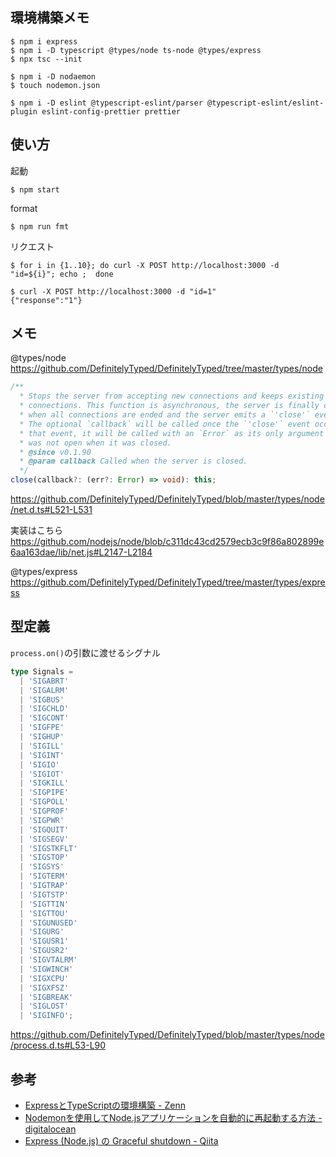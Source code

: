 
## 環境構築メモ
```
$ npm i express
$ npm i -D typescript @types/node ts-node @types/express
$ npx tsc --init

$ npm i -D nodaemon
$ touch nodemon.json

$ npm i -D eslint @typescript-eslint/parser @typescript-eslint/eslint-plugin eslint-config-prettier prettier
```

## 使い方
起動
```
$ npm start
```

format
```
$ npm run fmt
```

リクエスト
```
$ for i in {1..10}; do curl -X POST http://localhost:3000 -d "id=${i}"; echo ;  done 
```

```
$ curl -X POST http://localhost:3000 -d "id=1"
{"response":"1"}                 
```


## メモ

@types/node
https://github.com/DefinitelyTyped/DefinitelyTyped/tree/master/types/node


```ts
/**
  * Stops the server from accepting new connections and keeps existing
  * connections. This function is asynchronous, the server is finally closed
  * when all connections are ended and the server emits a `'close'` event.
  * The optional `callback` will be called once the `'close'` event occurs. Unlike
  * that event, it will be called with an `Error` as its only argument if the server
  * was not open when it was closed.
  * @since v0.1.90
  * @param callback Called when the server is closed.
  */
close(callback?: (err?: Error) => void): this;
```
https://github.com/DefinitelyTyped/DefinitelyTyped/blob/master/types/node/net.d.ts#L521-L531

実装はこちら
https://github.com/nodejs/node/blob/c311dc43cd2579ecb3c9f86a802899e6aa163dae/lib/net.js#L2147-L2184


@types/express
https://github.com/DefinitelyTyped/DefinitelyTyped/tree/master/types/express

## 型定義

`process.on()`の引数に渡せるシグナル
```ts
type Signals =
  | 'SIGABRT'
  | 'SIGALRM'
  | 'SIGBUS'
  | 'SIGCHLD'
  | 'SIGCONT'
  | 'SIGFPE'
  | 'SIGHUP'
  | 'SIGILL'
  | 'SIGINT'
  | 'SIGIO'
  | 'SIGIOT'
  | 'SIGKILL'
  | 'SIGPIPE'
  | 'SIGPOLL'
  | 'SIGPROF'
  | 'SIGPWR'
  | 'SIGQUIT'
  | 'SIGSEGV'
  | 'SIGSTKFLT'
  | 'SIGSTOP'
  | 'SIGSYS'
  | 'SIGTERM'
  | 'SIGTRAP'
  | 'SIGTSTP'
  | 'SIGTTIN'
  | 'SIGTTOU'
  | 'SIGUNUSED'
  | 'SIGURG'
  | 'SIGUSR1'
  | 'SIGUSR2'
  | 'SIGVTALRM'
  | 'SIGWINCH'
  | 'SIGXCPU'
  | 'SIGXFSZ'
  | 'SIGBREAK'
  | 'SIGLOST'
  | 'SIGINFO';
```
https://github.com/DefinitelyTyped/DefinitelyTyped/blob/master/types/node/process.d.ts#L53-L90


## 参考

- [ExpressとTypeScriptの環境構築 - Zenn](https://zenn.dev/chida/articles/882d9fb1d71fa1)
- [Nodemonを使用してNode.jsアプリケーションを自動的に再起動する方法 - digitalocean](https://www.digitalocean.com/community/tutorials/workflow-nodemon-ja)
- [Express (Node.js) の Graceful shutdown - Qiita](https://qiita.com/megmogmog1965/items/86da1dcb42cb5c6a4d14)